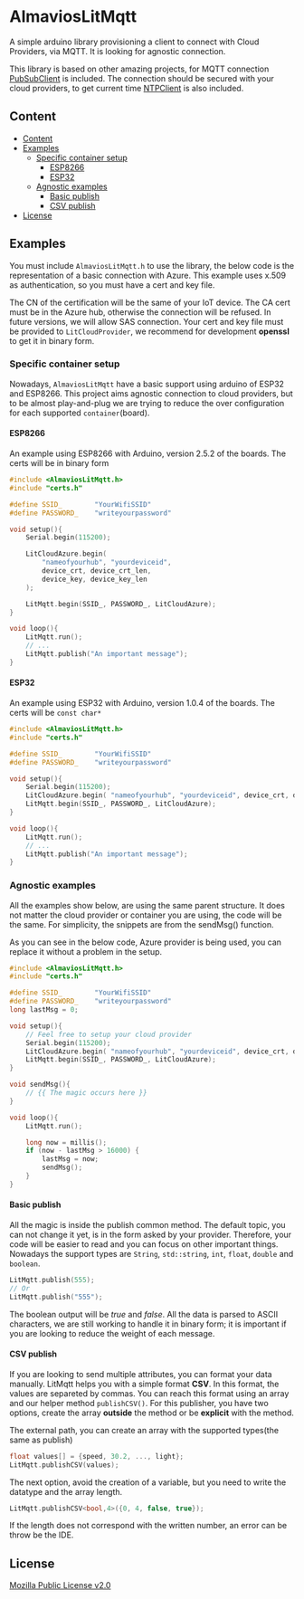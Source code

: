 # AlmaviosLitMqtt
A simple arduino library provisioning a client to connect with Cloud Providers, via MQTT. It is looking for agnostic connection. 

This library is based on other amazing projects, for MQTT connection [PubSubClient](https://github.com/knolleary/pubsubclient) is included. The connection should be secured with your cloud providers, to get current time [NTPClient](https://github.com/arduino-libraries/NTPClient) is also included.

## Content
* [Content](#content)
* [Examples](#examples)
  * [Specific container setup](#specific-container-setup)
    * [ESP8266](#esp8266)
    * [ESP32](#esp32)
  * [Agnostic examples](#agnostic-examples)
    * [Basic publish](#basic-publish)
    * [CSV publish](#csv-publish)
* [License](#license)

## Examples

You must include `AlmaviosLitMqtt.h` to use the library, the below code is the representation of a basic connection with Azure. This example uses x.509 as authentication, so you must have a cert and key file.

The CN of the certification will be the same of your IoT device. The CA cert must be in the Azure hub, otherwise the connection will be refused. In future versions, we will allow SAS connection. Your cert and key file must be provided to `LitCloudProvider`, we recommend for development **openssl** to get it in binary form.

### Specific container setup

Nowadays, `AlmaviosLitMqtt` have a basic support using arduino of ESP32 and ESP8266. This project aims agnostic connection to cloud providers, but to be almost play-and-plug we are trying to reduce the over configuration for each supported `container`(board). 

#### ESP8266

An example using ESP8266 with Arduino, version 2.5.2 of the boards. The certs will be in binary form

```C++
#include <AlmaviosLitMqtt.h>
#include "certs.h"

#define SSID_        "YourWifiSSID"
#define PASSWORD_    "writeyourpassword"

void setup(){
    Serial.begin(115200);

    LitCloudAzure.begin(
        "nameofyourhub", "yourdeviceid",
        device_crt, device_crt_len,
        device_key, device_key_len
    );

    LitMqtt.begin(SSID_, PASSWORD_, LitCloudAzure);
}

void loop(){
    LitMqtt.run();
    // ...
    LitMqtt.publish("An important message");
}
```

#### ESP32

An example using ESP32 with Arduino, version 1.0.4 of the boards. The certs will be `const char*`

```C++
#include <AlmaviosLitMqtt.h>
#include "certs.h"

#define SSID_        "YourWifiSSID"
#define PASSWORD_    "writeyourpassword"

void setup(){
    Serial.begin(115200);
    LitCloudAzure.begin( "nameofyourhub", "yourdeviceid", device_crt, device_key);
    LitMqtt.begin(SSID_, PASSWORD_, LitCloudAzure);
}

void loop(){
    LitMqtt.run();
    // ...
    LitMqtt.publish("An important message");
}
```

### Agnostic examples

All the examples show below, are using the same parent structure. It does not matter the cloud provider or container you are using, the code will be the same. For simplicity, the snippets are from the sendMsg() function.

As you can see in the below code, Azure provider is being used, you can replace it without a problem in the setup. 

```C++
#include <AlmaviosLitMqtt.h>
#include "certs.h"

#define SSID_        "YourWifiSSID"
#define PASSWORD_    "writeyourpassword"
long lastMsg = 0;

void setup(){
    // Feel free to setup your cloud provider
    Serial.begin(115200);
    LitCloudAzure.begin( "nameofyourhub", "yourdeviceid", device_crt, device_key);
    LitMqtt.begin(SSID_, PASSWORD_, LitCloudAzure);
}

void sendMsg(){
    // {{ The magic occurs here }}
}

void loop(){
    LitMqtt.run();   

    long now = millis();
    if (now - lastMsg > 16000) {
        lastMsg = now;
        sendMsg();
    }
} 
```

#### Basic publish

All the magic is inside the publish common method. The default topic, you can not change it yet, is in the form asked by your provider. Therefore, your code will be easier to read and you can focus on other important things. Nowadays the support types are `String`, `std::string`, `int`, `float`, `double` and `boolean`. 

```C++
LitMqtt.publish(555);
// Or
LitMqtt.publish("555");
```

The boolean output will be *true* and *false*. All the data is parsed to ASCII characters, we are still working to handle it in binary form; it is important if you are looking to reduce the weight of each message. 

#### CSV publish

If you are looking to send multiple attributes, you can format your data manually. LitMqtt helps you with a simple format **CSV**. In this format, the values are separeted by commas. You can reach this format using an array and our helper method `publishCSV()`. For this publisher, you have two options, create the array **outside** the method or be **explicit** with the method.

The external path, you can create an array with the supported types(the same as publish)
```C++
float values[] = {speed, 30.2, ..., light};
LitMqtt.publishCSV(values);
```

The next option, avoid the creation of a variable, but you need to write the datatype and the array length. 

```C++
LitMqtt.publishCSV<bool,4>({0, 4, false, true});
```

If the length does not correspond with the written number, an error can be throw be the IDE.

## License
[Mozilla Public License v2.0](https://github.com/almavios/almavios-lit-mqtt/blob/master/LICENSE)